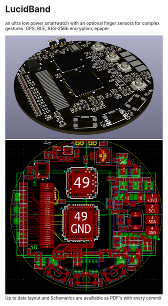 # LucidBand
an ultra low power smartwatch with an optional finger sensors for complex gestures.
GPS, BLE, AES-256b encryption, epaper

![3D board](https://github.com/Rombutan/LucidBand/blob/master/3D.png?raw=true)
![Layout](https://github.com/Rombutan/LucidBand/blob/master/Layout.png?raw=true)
Up to date layout and Schematics are availiable as PDF's with every commit

